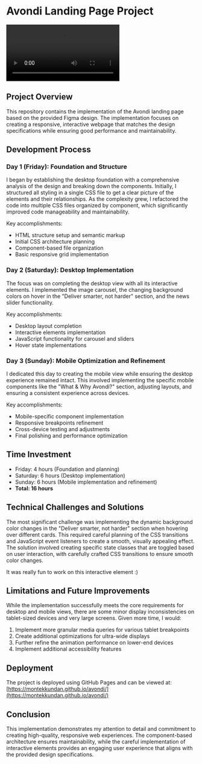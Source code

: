# Avondi Landing Page Project

![Avondi video](./assets/avondi.mp4)

## Project Overview
This repository contains the implementation of the Avondi landing page based on the provided Figma design. The implementation focuses on creating a responsive, interactive webpage that matches the design specifications while ensuring good performance and maintainability.

## Development Process

### Day 1 (Friday): Foundation and Structure
I began by establishing the desktop foundation with a comprehensive analysis of the design and breaking down the components. Initially, I structured all styling in a single CSS file to get a clear picture of the elements and their relationships. As the complexity grew, I refactored the code into multiple CSS files organized by component, which significantly improved code manageability and maintainability.

Key accomplishments:
- HTML structure setup and semantic markup
- Initial CSS architecture planning
- Component-based file organization
- Basic responsive grid implementation

### Day 2 (Saturday): Desktop Implementation
The focus was on completing the desktop view with all its interactive elements. I implemented the image carousel, the changing background colors on hover in the "Deliver smarter, not harder" section, and the news slider functionality.

Key accomplishments:
- Desktop layout completion
- Interactive elements implementation
- JavaScript functionality for carousel and sliders
- Hover state implementations

### Day 3 (Sunday): Mobile Optimization and Refinement
I dedicated this day to creating the mobile view while ensuring the desktop experience remained intact. This involved implementing the specific mobile components like the "What & Why Avondi?" section, adjusting layouts, and ensuring a consistent experience across devices.

Key accomplishments:
- Mobile-specific component implementation
- Responsive breakpoints refinement
- Cross-device testing and adjustments
- Final polishing and performance optimization

## Time Investment
- Friday: 4 hours (Foundation and planning)
- Saturday: 6 hours (Desktop implementation)
- Sunday: 6 hours (Mobile implementation and refinement)
- **Total: 16 hours**

## Technical Challenges and Solutions

The most significant challenge was implementing the dynamic background color changes in the "Deliver smarter, not harder" section when hovering over different cards. This required careful planning of the CSS transitions and JavaScript event listeners to create a smooth, visually appealing effect. The solution involved creating specific state classes that are toggled based on user interaction, with carefully crafted CSS transitions to ensure smooth color changes.

It was really fun to work on this interactive element :) 

## Limitations and Future Improvements

While the implementation successfully meets the core requirements for desktop and mobile views, there are some minor display inconsistencies on tablet-sized devices and very large screens. Given more time, I would:

1. Implement more granular media queries for various tablet breakpoints
2. Create additional optimizations for ultra-wide displays
3. Further refine the animation performance on lower-end devices
4. Implement additional accessibility features

## Deployment

The project is deployed using GitHub Pages and can be viewed at:
[https://montekkundan.github.io/avondi/](https://montekkundan.github.io/avondi/)

## Conclusion

This implementation demonstrates my attention to detail and commitment to creating high-quality, responsive web experiences. The component-based architecture ensures maintainability, while the careful implementation of interactive elements provides an engaging user experience that aligns with the provided design specifications.
